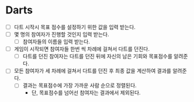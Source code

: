 # Darts

- [ ] 다트 시작시 목표 점수를 설정하기 위한 값을 입력 받는다.
- [ ] 몇 명의 참여자가 진행할 것인지 입력 받는다.
  - [ ] 참여자들의 이름을 입력 받는다.
- [ ] 게임이 시작되면 참여자들 한번 씩 차례에 걸쳐서 다트를 던진다.
  - [ ] 다트를 던진 참여자는 다트를 던진 뒤에 자신의 남은 기회와 목표점수를 알려준다.
- [ ] 모든 참여자가 세 차례에 걸쳐서 다트를 던진 후 최종 값을 계산하여 결과를 알려준다.
  - [ ] 결과는 목표점수에 가장 가까운 사람 순으로 정렬된다.
    - 단, 목표점수를 넘어선 참여자는 결과에서 제외된다.

